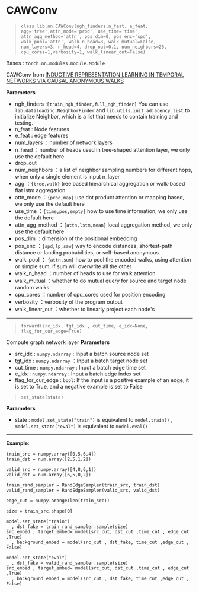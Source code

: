 # CAWConv

> `class lib.nn.CAWConv(ngh_finders,n_feat, e_feat, agg='tree',attn_mode='prod', use_time='time', attn_agg_method='attn', pos_dim=0, pos_enc='spd', walk_pool='attn', walk_n_head=8, walk_mutual=False, num_layers=3, n_head=4, drop_out=0.1, num_neighbors=20, cpu_cores=1,verbosity=1, walk_linear_out=False)`

Bases : `torch.nn.modules.module.Module`

CAWConv from [INDUCTIVE REPRESENTATION LEARNING IN TEMPORAL NETWORKS VIA CAUSAL ANONYMOUS WALKS](https://arxiv.org/pdf/2101.05974.pdf)

**Parameters**

- ngh_finders :`[train_ngh_finder,full_ngh_finder]` You can use `lib.dataloading.NeighborFinder` and `lib.utils.init_adjacency_list` to initialize Neighbor, which is a list that needs to contain training and testing.
- n_feat : Node features
- e_feat : edge features
- num_layers ：number of network layers
- n_head ：number of heads used in tree-shaped attention layer, we only use the default here
- drop_out
- num_neighbors ：a list of neighbor sampling numbers for different hops, when only a single element is input n_layer
- agg ：`{tree,walk}` tree based hierarchical aggregation or walk-based flat lstm aggregation
- attn_mode ：`{prod,map}` use dot product attention or mapping based, we only use the default here
- use_time ：`{time,pos,empty}` how to use time information, we only use the default here
- attn_agg_method ：`{attn,lstm,mean}` local aggregation method, we only use the default here
- pos_dim ：dimension of the positional embedding
- pos_enc ：`{spd,lp,saw}` way to encode distances, shortest-path distance or landing probabilities, or self-based anonymous
- walk_pool ： `{attn,sum}` how to pool the encoded walks, using attention or simple sum, if sum will overwrite all the other
- walk_n_head ：number of heads to use for walk attention
- walk_mutual ：whether to do mutual query for source and target node random walks
- cpu_cores ：number of cpu_cores used for position encoding
- verbosity ：verbosity of the program output
- walk_linear_out ：whether to linearly project each node's

---

> `forward(src_idx, tgt_idx , cut_time, e_idx=None, flag_for_cur_edge=True)`

Compute graph network layer
**Parameters**

- src_idx : `numpy.ndarray` : Input a batch source node set
- tgt_idx : `numpy.ndarray` ：Input a batch target node set
- cut_time : `numpy.ndarray` : Input a batch edge time set
- e_idx : `numpy.ndarray` : Input a batch edge index set
- flag_for_cur_edge : `bool`: If the input is a positive example of an edge, it is set to True, and a negative example is set to False

> `set_state(state)`

**Parameters**

- state : `model.set_state("train")` is equivalent to `model.train()` , `model.set_state("eval")` is equivalent to `model.eval()`

---

**Example**:

```
train_src = numpy.array([0,5,6,4])
train_dst = num.array([2,5,1,2])

valid_src = numpy.array([4,8,6,1])
valid_dst = num.array([6,5,0,2])

train_rand_sampler = RandEdgeSampler(train_src, train_dst)
valid_rand_sampler = RandEdgeSampler(valid_src, valid_dst)

edge_cut = numpy.arange(len(train_src))

size = train_src.shape[0]

model.set_state("train")
_ , dst_fake = train_rand_sampler.sample(size)
src_embed , target_embed= model(src_cut, dst_cut ,time_cut , edge_cut ,True)
_ , background_embed = model(src_cut , dst_fake, time_cut ,edge_cut , False)

model.set_state("eval")
_ , dst_fake = valid_rand_sampler.sample(size)
src_embed , target_embed= model(src_cut, dst_cut ,time_cut , edge_cut ,True)
_ , background_embed = model(src_cut , dst_fake, time_cut ,edge_cut , False)

```
